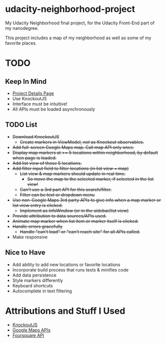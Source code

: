 # udacity-neighborhood-project

My Udacity Neighborhood final project, for the Udacity Front-End part of my
nanodegree.

This project includes a map of my neighborhood as well as some of my favorite
places.

# TODO

## Keep In Mind

* [Project Details Page](https://classroom.udacity.com/nanodegrees/nd004/parts/135b6edc-f1cd-4cd9-b831-1908ede75737/modules/4fd8d440-9428-4de7-93c0-4dca17a36700/lessons/2711658591239847/concepts/26906985370923)
* Use KnockoutJS
* Interface must be intuitive!
* All APIs must be loaded asynchronously

## TODO List

* ~~Download KnockoutJS~~
    * ~~Create markers in ViewModel, _not_ as Knockout observables.~~
* ~~Add full-screen Google Maps map. Call map API only once.~~
* ~~Display map markers at >= 5 locations within neighborhood, by default when
page is loaded.~~
* ~~Add list view of those 5 locations.~~
* ~~Add filter input field to filter locations (in list view + map)~~
    * ~~List view & map markers should update in real time.~~
        * ~~So move the map to the selected marker, if selected in the list view!~~
    * ~~Can't use a 3rd part API for this search/filter.~~
    * ~~Filter can be text or dropdown menu~~
* ~~Use non-Google Maps 3rd party APIs to give info when a map marker or list
view entry is clicked.~~
    * ~~Implement as infoWindow (or in the sidebar/list view)~~
* ~~Provide attribution to data sources/APIs used.~~
* ~~Animate map marker when list item or marker itself is clicked.~~
* ~~Handle errors gracefully~~
    * ~~Handle "can't load" or "can't reach site" for all APIs called.~~
* Make responsive

## Nice to Have

* Add ability to add new locations or favorite locations
* Incorporate build process that runs tests & minifies code
* Add data persistence
* Style markers differently
* Keyboard shortcuts
* Autocomplete in text filtering

# Attributions and Stuff I Used

* [KnockoutJS](http://knockoutjs.com/)
* [Google Maps APIs](https://developers.google.com/maps/)
* [Foursquare API](https://developer.foursquare.com)
